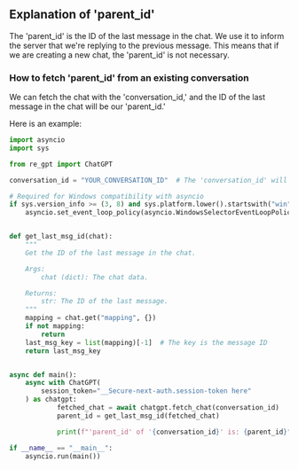 ## Explanation of 'parent_id'

The 'parent_id' is the ID of the last message in the chat. We use it to inform the server that we're replying to the previous message. This means that if we are creating a new chat, the 'parent_id' is not necessary.

### How to fetch 'parent_id' from an existing conversation

We can fetch the chat with the 'conversation_id,' and the ID of the last message in the chat will be our 'parent_id.'

Here is an example:

```python
import asyncio
import sys

from re_gpt import ChatGPT

conversation_id = "YOUR_CONVERSATION_ID"  # The 'conversation_id' will be found in the chat's url: 'https://chat.openai.com/c/conversation_id'

# Required for Windows compatibility with asyncio
if sys.version_info >= (3, 8) and sys.platform.lower().startswith("win"):
    asyncio.set_event_loop_policy(asyncio.WindowsSelectorEventLoopPolicy())


def get_last_msg_id(chat):
    """
    Get the ID of the last message in the chat.

    Args:
        chat (dict): The chat data.

    Returns:
        str: The ID of the last message.
    """
    mapping = chat.get("mapping", {})
    if not mapping:
        return
    last_msg_key = list(mapping)[-1]  # The key is the message ID
    return last_msg_key


async def main():
    async with ChatGPT(
        session_token="__Secure-next-auth.session-token here"
    ) as chatgpt:
            fetched_chat = await chatgpt.fetch_chat(conversation_id)
            parent_id = get_last_msg_id(fetched_chat)

            print(f"'parent_id' of '{conversation_id}' is: {parent_id}")

if __name__ == "__main__":
    asyncio.run(main())
```
